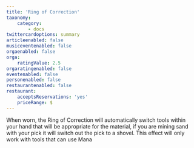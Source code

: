 ```yaml
---
title: 'Ring of Correction'
taxonomy:
    category:
        - docs
twittercardoptions: summary
articleenabled: false
musiceventenabled: false
orgaenabled: false
orga:
    ratingValue: 2.5
orgaratingenabled: false
eventenabled: false
personenabled: false
restaurantenabled: false
restaurant:
    acceptsReservations: 'yes'
    priceRange: $
---
```


When worn, the Ring of Correction will automatically switch tools within your hand that will be appropriate for the material, if you are mining sand with your pick it will switch out the pick to a shovel. This effect will only work with tools that can use Mana
